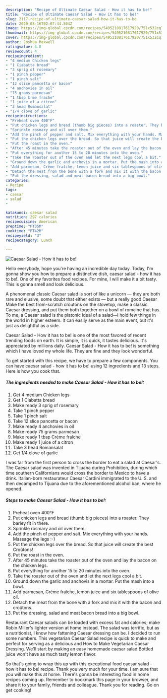 ```yaml
---
description: "Recipe of Ultimate Caesar Salad - How it has to be!"
title: "Recipe of Ultimate Caesar Salad - How it has to be!"
slug: 2117-recipe-of-ultimate-caesar-salad-how-it-has-to-be
date: 2020-08-16T02:07:44.504Z
image: https://img-global.cpcdn.com/recipes/5495210817617920/751x532cq70/caesar-salad-how-it-has-to-be-recipe-main-photo.jpg
thumbnail: https://img-global.cpcdn.com/recipes/5495210817617920/751x532cq70/caesar-salad-how-it-has-to-be-recipe-main-photo.jpg
cover: https://img-global.cpcdn.com/recipes/5495210817617920/751x532cq70/caesar-salad-how-it-has-to-be-recipe-main-photo.jpg
author: Joshua Maxwell
ratingvalue: 4.8
reviewcount: 4
recipeingredient:
- "4 medium Chicken legs"
- "1 Ciabatta bread"
- "3 sprig of rosemary"
- "1 pinch pepper"
- "1 pinch salt"
- "12 slice pancetta or bacon"
- "4 anchovies in oil"
- "75 grams parmesan"
- "1 tbsp Crme frache"
- "1 juice of a citron"
- "3 head Romansalat"
- "1/4 clove of garlic"
recipeinstructions:
- "Preheat oven 400°F"
- "Put chicken legs and bread (thumb big pieces) into a roaster. They barley fit in there."
- "Sprinkle rosmary and oil over them."
- "Add the pinch of pepper and salt. Mix everything with your hands. Massage the legs :-)"
- "Put the chicken legs over the bread. So that juice will create the best Croûtons!"
- "Put the roast in the oven."
- "After 45 minutes take the roaster out of the oven and lay the bacon on the chicken legs."
- "Put everything for another 15 to 20 minutes into the oven."
- "Take the roaster out of the oven and let the next legs cool a bit."
- "Ground down the garlic and anchovis in a mortar. Put the mash into a bowl."
- "Add parmesan, Crème fraîche, lemon juice and six tablespoons of olive oil."
- "Detach the meat from the bone with a fork and mix it with the bacon and croûtons."
- "Put the dressing, salad and meat bacon bread into a big bowl."
categories:
- Recipe
tags:
- caesar
- salad
- 

katakunci: caesar salad  
nutrition: 297 calories
recipecuisine: American
preptime: "PT35M"
cooktime: "PT42M"
recipeyield: "3"
recipecategory: Lunch

---
```



![Caesar Salad - How it has to be!](https://img-global.cpcdn.com/recipes/5495210817617920/751x532cq70/caesar-salad-how-it-has-to-be-recipe-main-photo.jpg)

Hello everybody, hope you're having an incredible day today. Today, I'm gonna show you how to prepare a distinctive dish, caesar salad - how it has to be!. One of my favorites food recipes. For mine, I will make it a bit tasty. This is gonna smell and look delicious.

A phenomenal classic Caesar salad is sort of like a unicorn — they are both rare and elusive, some doubt that either exists — but a really good Caesar Make the best from-scratch croutons on the stovetop, make a classic Caesar dressing, and put them both together on a bowl of romaine that has. To me, a Caesar salad is the platonic ideal of a salad—I hold few things in the world in higher esteem. It can easily serve as the main event, but it&#39;s just as delightful as a side.

Caesar Salad - How it has to be! is one of the most favored of recent trending foods on earth. It is simple, it is quick, it tastes delicious. It's appreciated by millions daily. Caesar Salad - How it has to be! is something which I have loved my whole life. They are fine and they look wonderful.


To get started with this recipe, we have to prepare a few components. You can have caesar salad - how it has to be! using 12 ingredients and 13 steps. Here is how you cook that.

<!--inarticleads1-->

##### The ingredients needed to make Caesar Salad - How it has to be!:

1. Get 4 medium Chicken legs
1. Get 1 Ciabatta bread
1. Make ready 3 sprig of rosemary
1. Take 1 pinch pepper
1. Take 1 pinch salt
1. Take 12 slice pancetta or bacon
1. Make ready 4 anchovies in oil
1. Make ready 75 grams parmesan
1. Make ready 1 tbsp Crème fraîche
1. Make ready 1 juice of a citron
1. Take 3 head Romansalat
1. Get 1/4 clove of garlic


I was far from the first person to cross the border to eat a salad at Caesar&#39;s. The Caesar salad was invented in Tijuana during Prohibition, during which time southern Californians would cross the border to Mexico to have a drink. Italian-born restaurateur Caesar Cardini immigrated to the U. S. and then decamped to Tijuana due to the aforementioned alcohol ban, where he opened. 

<!--inarticleads2-->

##### Steps to make Caesar Salad - How it has to be!:

1. Preheat oven 400°F
1. Put chicken legs and bread (thumb big pieces) into a roaster. They barley fit in there.
1. Sprinkle rosmary and oil over them.
1. Add the pinch of pepper and salt. Mix everything with your hands. Massage the legs :-)
1. Put the chicken legs over the bread. So that juice will create the best Croûtons!
1. Put the roast in the oven.
1. After 45 minutes take the roaster out of the oven and lay the bacon on the chicken legs.
1. Put everything for another 15 to 20 minutes into the oven.
1. Take the roaster out of the oven and let the next legs cool a bit.
1. Ground down the garlic and anchovis in a mortar. Put the mash into a bowl.
1. Add parmesan, Crème fraîche, lemon juice and six tablespoons of olive oil.
1. Detach the meat from the bone with a fork and mix it with the bacon and croûtons.
1. Put the dressing, salad and meat bacon bread into a big bowl.


Restaurant Caesar salads can be loaded with excess fat and calories; make Robin Miller&#39;s lighter version at home instead. The salad was terrific, but as a nutritionist, I know how fattening Caesar dressing can be. I decided to run some numbers. This vegetarian Caesar Salad recipe is quick to make and perfect for serving as a delicious and How to Make Vegetarian Caesar Dressing. We&#39;ll start by making an easy homemade caesar salad Bottled juice won&#39;t have as much tasty lemon flavor. 

So that's going to wrap this up with this exceptional food caesar salad - how it has to be! recipe. Thank you very much for your time. I am sure that you will make this at home. There's gonna be interesting food in home recipes coming up. Remember to bookmark this page in your browser, and share it to your family, friends and colleague. Thank you for reading. Go on get cooking!
